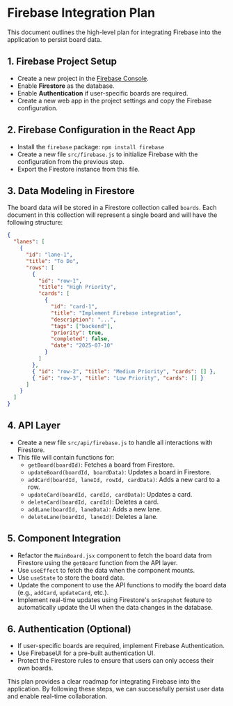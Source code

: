 # Firebase Integration Plan

This document outlines the high-level plan for integrating Firebase into the application to persist board data.

## 1. Firebase Project Setup

*   Create a new project in the [Firebase Console](https://console.firebase.google.com/).
*   Enable **Firestore** as the database.
*   Enable **Authentication** if user-specific boards are required.
*   Create a new web app in the project settings and copy the Firebase configuration.

## 2. Firebase Configuration in the React App

*   Install the `firebase` package: `npm install firebase`
*   Create a new file `src/firebase.js` to initialize Firebase with the configuration from the previous step.
*   Export the Firestore instance from this file.

## 3. Data Modeling in Firestore

The board data will be stored in a Firestore collection called `boards`. Each document in this collection will represent a single board and will have the following structure:

```json
{
  "lanes": [
    {
      "id": "lane-1",
      "title": "To Do",
      "rows": [
        {
          "id": "row-1",
          "title": "High Priority",
          "cards": [
            {
              "id": "card-1",
              "title": "Implement Firebase integration",
              "description": "...",
              "tags": ["backend"],
              "priority": true,
              "completed": false,
              "date": "2025-07-10"
            }
          ]
        },
        { "id": "row-2", "title": "Medium Priority", "cards": [] },
        { "id": "row-3", "title": "Low Priority", "cards": [] }
      ]
    }
  ]
}
```

## 4. API Layer

*   Create a new file `src/api/firebase.js` to handle all interactions with Firestore.
*   This file will contain functions for:
    *   `getBoard(boardId)`: Fetches a board from Firestore.
    *   `updateBoard(boardId, boardData)`: Updates a board in Firestore.
    *   `addCard(boardId, laneId, rowId, cardData)`: Adds a new card to a row.
    *   `updateCard(boardId, cardId, cardData)`: Updates a card.
    *   `deleteCard(boardId, cardId)`: Deletes a card.
    *   `addLane(boardId, laneData)`: Adds a new lane.
    *   `deleteLane(boardId, laneId)`: Deletes a lane.

## 5. Component Integration

*   Refactor the `MainBoard.jsx` component to fetch the board data from Firestore using the `getBoard` function from the API layer.
*   Use `useEffect` to fetch the data when the component mounts.
*   Use `useState` to store the board data.
*   Update the component to use the API functions to modify the board data (e.g., `addCard`, `updateCard`, etc.).
*   Implement real-time updates using Firestore's `onSnapshot` feature to automatically update the UI when the data changes in the database.

## 6. Authentication (Optional)

*   If user-specific boards are required, implement Firebase Authentication.
*   Use FirebaseUI for a pre-built authentication UI.
*   Protect the Firestore rules to ensure that users can only access their own boards.

This plan provides a clear roadmap for integrating Firebase into the application. By following these steps, we can successfully persist user data and enable real-time collaboration.
